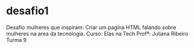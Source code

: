 # desafio1

Desafio mulheres que inspiram: Criar um pagina HTML falando sobre mulheres na area da tecnologia.
Curso: Elas na Tech
Profª: Juliana Ribeiro
Turma 9

